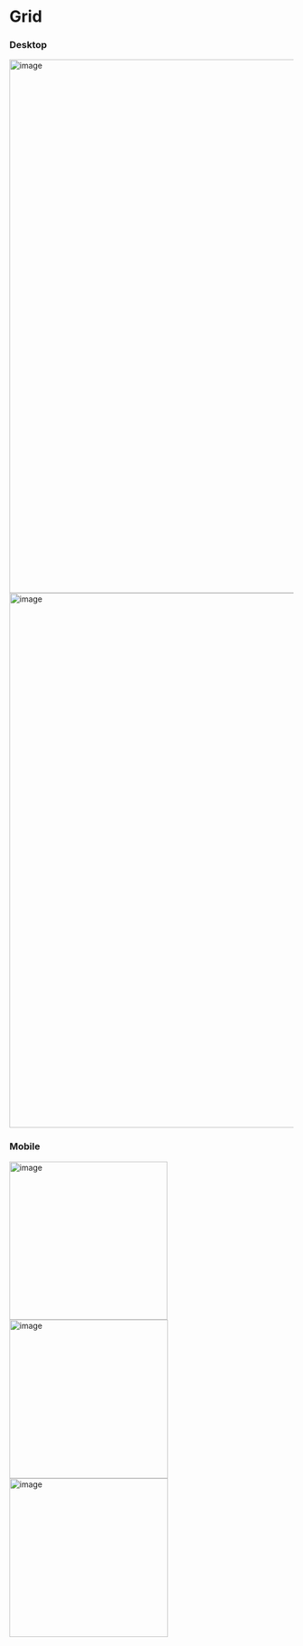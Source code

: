 # Grid

### Desktop

<img width="945" alt="image" src="https://user-images.githubusercontent.com/81116683/165401088-03db2f3d-7ed9-45fa-b18a-9b62e703e6c7.png">
<img width="947" alt="image" src="https://user-images.githubusercontent.com/81116683/165401227-e99c000e-c2c8-448a-9726-5b07b8ef15e0.png">

### Mobile

<img width="280" alt="image" src="https://user-images.githubusercontent.com/81116683/165857425-fd7c19f3-7f2a-4f2c-ab9b-b5f11820b4b7.png">
<img width="281" alt="image" src="https://user-images.githubusercontent.com/81116683/165857557-cb1b5d0e-ae10-4ef1-a202-3a7379ef6eca.png">
<img width="281" alt="image" src="https://user-images.githubusercontent.com/81116683/165857609-49872762-7ffe-4e3e-bb41-b28fb422d4df.png">
